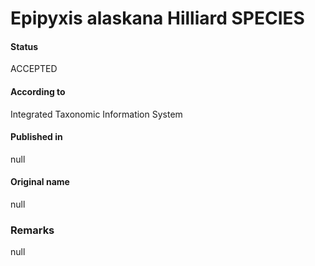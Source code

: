 Epipyxis alaskana Hilliard SPECIES
=======

#### Status
ACCEPTED

#### According to
Integrated Taxonomic Information System

#### Published in
null

#### Original name
null

### Remarks
null